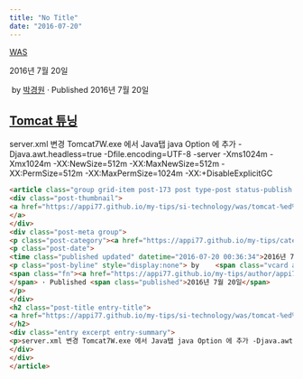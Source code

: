 ```yaml
---
title: "No Title"
date: "2016-07-20"
---
```


[WAS](https://appi77.github.io/my-tips/category/si-technology/was/)

2016년 7월 20일

 by 
[박경원](https://appi77.github.io/my-tips/author/appi77/ "박경원이(가) 작성한 글")
 · Published 2016년 7월 20일

[Tomcat 튜닝](https://appi77.github.io/my-tips/si-technology/was/tomcat-%ed%8a%9c%eb%8b%9d/ "Permalink to Tomcat 튜닝")
-------------------------------------------------------------------------------------------------------------------

server.xml 변경 Tomcat7W.exe 에서 Java탭 java Option 에 추가 -Djava.awt.headless=true -Dfile.encoding=UTF-8 -server -Xms1024m -Xmx1024m -XX:NewSize=512m -XX:MaxNewSize=512m -XX:PermSize=512m -XX:MaxPermSize=1024m -XX:+DisableExplicitGC

```html
<article class="group grid-item post-173 post type-post status-publish format-standard hentry category-was" id="post-173"><div class="post-inner post-hover">
<div class="post-thumbnail">
<a href="https://appi77.github.io/my-tips/si-technology/was/tomcat-%ed%8a%9c%eb%8b%9d/">
</a>
</div>
<div class="post-meta group">
<p class="post-category"><a href="https://appi77.github.io/my-tips/category/si-technology/was/" rel="category tag">WAS</a></p>
<p class="post-date">
<time class="published updated" datetime="2016-07-20 00:36:34">2016년 7월 20일</time></p>
<p class="post-byline" style="display:none"> by    <span class="vcard author">
<span class="fn"><a href="https://appi77.github.io/my-tips/author/appi77/" rel="author" title="박경원이(가) 작성한 글">박경원</a></span>
</span> · Published <span class="published">2016년 7월 20일</span>
</p>
</div>
<h2 class="post-title entry-title">
<a href="https://appi77.github.io/my-tips/si-technology/was/tomcat-%ed%8a%9c%eb%8b%9d/" rel="bookmark" title="Permalink to Tomcat 튜닝">Tomcat 튜닝</a>
</h2>
<div class="entry excerpt entry-summary">
<p>server.xml 변경 Tomcat7W.exe 에서 Java탭 java Option 에 추가 -Djava.awt.headless=true -Dfile.encoding=UTF-8 -server -Xms1024m -Xmx1024m -XX:NewSize=512m -XX:MaxNewSize=512m -XX:PermSize=512m -XX:MaxPermSize=1024m -XX:+DisableExplicitGC</p>
</div>
</div>
</article>
```
